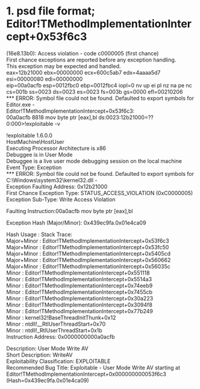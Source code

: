 # 1. psd file format; Editor!TMethodImplementationIntercept+0x53f6c3

(16e8.13b0): Access violation - code c0000005 (first chance)   
First chance exceptions are reported before any exception handling.  
This exception may be expected and handled.   
eax=12b21000 ebx=00000000 ecx=600c5ab7 edx=4aaaa5d7 esi=00000080 edi=00000000  
eip=00a0acfb esp=0012fbc0 ebp=0012fbc4 iopl=0         nv up ei pl nz na pe nc  
cs=001b  ss=0023  ds=0023  es=0023  fs=003b  gs=0000             efl=00210206  
*** ERROR: Symbol file could not be found.  Defaulted to export symbols for Editor.exe -   
Editor!TMethodImplementationIntercept+0x53f6c3:  
00a0acfb 8818            mov     byte ptr [eax],bl          ds:0023:12b21000=??  
0:000>!exploitable -v     

!exploitable 1.6.0.0  
HostMachine\HostUser  
Executing Processor Architecture is x86  
Debuggee is in User Mode  
Debuggee is a live user mode debugging session on the local machine  
Event Type: Exception  
*** ERROR: Symbol file could not be found.  Defaulted to export symbols for    C:\Windows\system32\kernel32.dll -  
Exception Faulting Address: 0x12b21000  
First Chance Exception Type: STATUS_ACCESS_VIOLATION (0xC0000005)  
Exception Sub-Type: Write Access Violation    

Faulting Instruction:00a0acfb mov byte ptr [eax],bl  

Exception Hash (Major/Minor): 0x439ec9fa.0x01e4ca09   

 Hash Usage : Stack Trace:   
Major+Minor : Editor!TMethodImplementationIntercept+0x53f6c3  
Major+Minor : Editor!TMethodImplementationIntercept+0x53fc50  
Major+Minor : Editor!TMethodImplementationIntercept+0x5405cd  
Major+Minor : Editor!TMethodImplementationIntercept+0x560662  
Major+Minor : Editor!TMethodImplementationIntercept+0x56035c  
Minor       : Editor!TMethodImplementationIntercept+0x551118  
Minor       : Editor!TMethodImplementationIntercept+0x5514a3  
Minor       : Editor!TMethodImplementationIntercept+0x74eeb9  
Minor       : Editor!TMethodImplementationIntercept+0x7455cb  
Minor       : Editor!TMethodImplementationIntercept+0x30a223  
Minor       : Editor!TMethodImplementationIntercept+0x3094f8  
Minor       : Editor!TMethodImplementationIntercept+0x77b249  
Minor       : kernel32!BaseThreadInitThunk+0x12   
Minor       : ntdll!__RtlUserThreadStart+0x70  
Minor       : ntdll!_RtlUserThreadStart+0x1b  
Instruction Address: 0x0000000000a0acfb    

Description: User Mode Write AV  
Short Description: WriteAV  
Exploitability Classification: EXPLOITABLE  
Recommended Bug Title: Exploitable - User Mode Write AV starting at      Editor!TMethodImplementationIntercept+0x000000000053f6c3 (Hash=0x439ec9fa.0x01e4ca09)   